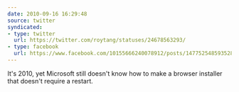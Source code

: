 ```yaml
---
date: 2010-09-16 16:29:48
source: twitter
syndicated:
- type: twitter
  url: https://twitter.com/roytang/statuses/24678563293/
- type: facebook
  url: https://www.facebook.com/10155666240078912/posts/147752548593528
---
```


It's 2010, yet Microsoft still doesn't know how to make a browser installer that doesn't require a restart.